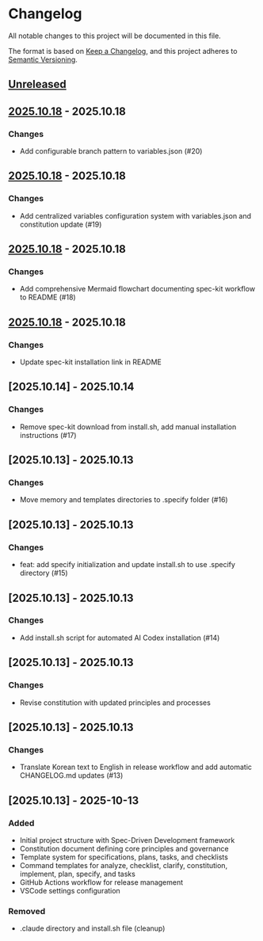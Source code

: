 # Changelog

All notable changes to this project will be documented in this file.

The format is based on [Keep a Changelog](https://keepachangelog.com/en/1.0.0/),
and this project adheres to [Semantic Versioning](https://semver.org/spec/v2.0.0.html).

## [Unreleased]

## [2025.10.18] - 2025.10.18

### Changes
- Add configurable branch pattern to variables.json (#20)


## [2025.10.18] - 2025.10.18

### Changes
- Add centralized variables configuration system with variables.json and constitution update (#19)


## [2025.10.18] - 2025.10.18

### Changes
- Add comprehensive Mermaid flowchart documenting spec-kit workflow to README (#18)


## [2025.10.18] - 2025.10.18

### Changes
- Update spec-kit installation link in README


## [2025.10.14] - 2025.10.14

### Changes
- Remove spec-kit download from install.sh, add manual installation instructions (#17)


## [2025.10.13] - 2025.10.13

### Changes
- Move memory and templates directories to .specify folder (#16)


## [2025.10.13] - 2025.10.13

### Changes
- feat: add specify initialization and update install.sh to use .specify directory (#15)


## [2025.10.13] - 2025.10.13

### Changes
- Add install.sh script for automated AI Codex installation (#14)


## [2025.10.13] - 2025.10.13

### Changes
- Revise constitution with updated principles and processes


## [2025.10.13] - 2025.10.13

### Changes
- Translate Korean text to English in release workflow and add automatic CHANGELOG.md updates (#13)


## [2025.10.13] - 2025-10-13

### Added
- Initial project structure with Spec-Driven Development framework
- Constitution document defining core principles and governance
- Template system for specifications, plans, tasks, and checklists
- Command templates for analyze, checklist, clarify, constitution, implement, plan, specify, and tasks
- GitHub Actions workflow for release management
- VSCode settings configuration

### Removed
- .claude directory and install.sh file (cleanup)











[Unreleased]: https://github.com/swszz/ai-codex/compare/v2025.10.18-9a7a33a...HEAD
[2025.10.18]: https://github.com/swszz/ai-codex/releases/tag/v2025.10.18-9a7a33a
